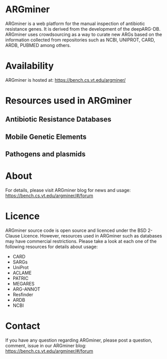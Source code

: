 # ARGminer

ARGminer is a web platform for the manual inspection of antibiotic resistance genes. It is derived from the development of the deepARG-DB. ARGminer uses crowdsourcing as a way to curate new ARGs based on the information collected from repositories such as NCBI, UNIPROT, CARD, ARDB, PUBMED among others.

# Availability
ARGminer is hosted at: https://bench.cs.vt.edu/argminer/

# Resources used in ARGminer

## Antibiotic Resistance Databases

## Mobile Genetic Elements

## Pathogens and plasmids

# About
For details, please visit ARGminer blog for news and usage: https://bench.cs.vt.edu/argminer/#/forum

# Licence
ARGminer source code is open source and licenced under the BSD 2-Clause Licence. However, resources used in ARGminer such as databases may have commercial restrictions. Please take a look at each one of the following resources for details about usage:

* CARD
* SARGs
* UniProt
* ACLAME
* PATRIC
* MEGARES
* ARG-ANNOT
* Resfinder
* ARDB
* NCBI


# Contact
If you have any question regarding ARGminer, please post a question, comment, issue in our ARGminer blog: https://bench.cs.vt.edu/argminer/#/forum


<!-- ## Installation setup -->

<!-- To get argpedia running in a development environment just do this into your server:

    git clone https://github.com/gaarangoa/ARG-inspect.git
    cd ARG-inspect/docker/
    docker-compose build
    docker-compose -p ARGpedia up -d

Then, you will get a copy of the full project in your system. To enable the system to the web you need to configure the server environment. For apache, just add the next lines to the /etc/apache2/sites-enabled/000-default.conf  file:

    ProxyPass /argpedia http://localhost:8081
    ProxyPass /argpedia http://localhost:4431

To compile the angular project just type:

    ng build --base-href /argminer/ --env=prod

# move database from local to production
make a copy of the database. Go inside the container and do this!

        mongodump --host localhost --port 27897 --db argpedia --username xxx --password xxx
        mongorestore --host localhost --port 27897 /data/db/dump/ -->

